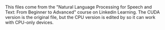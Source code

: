 This files come from the "Natural Language Processing for Speech and Text: From Beginner to Advanced" course on Linkedin Learning.
The CUDA version is the original file, but the CPU version is edited by so it can work with CPU-only devices.
